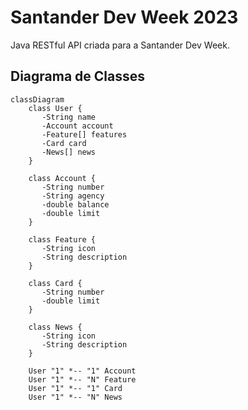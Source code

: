 # Santander Dev Week 2023
Java RESTful API criada para a Santander Dev Week.

## Diagrama de Classes

```mermaid
classDiagram
    class User {
       -String name
       -Account account
       -Feature[] features
       -Card card
       -News[] news
    }

    class Account {
       -String number
       -String agency
       -double balance
       -double limit
    }

    class Feature {
       -String icon
       -String description
    }

    class Card {
       -String number
       -double limit
    }

    class News {
       -String icon
       -String description
    }

    User "1" *-- "1" Account
    User "1" *-- "N" Feature
    User "1" *-- "1" Card
    User "1" *-- "N" News
```
